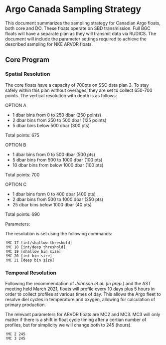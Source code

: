 # Argo Canada Sampling Strategy

This document summarizes the sampling strategy for Canadian Argo floats, both
core and DO. These floats operate on SBD transmission. Full BGC floats will
have a separate plan as they will transmit data via RUDICS. The document will
include the parameter settings required to achieve the described sampling for
NKE ARVOR floats.

## Core Program

### Spatial Resolution

The core floats have a capacity of  700pts on SSC data plan 3. To stay
safely within this plan without overages, they are set to collect 650-700
points. The vertical resolution with depth is as follows:

OPTION A

- 1 dbar bins from 0 to 250 dbar (250 points)
- 2 dbar bins from 250 to 500 dbar (125 points)
- 5 dbar bins below 500 dbar (300 pts)

Total points: 675

OPTION B

- 1 dbar bins from 0 to 500 dbar (500 pts)
- 5 dbar bins from 500 to 1000 dbar (100 pts)
- 10 dbar bins from below 1000 dbar (100 pts)

Total points: 700

OPTION C

- 1 dbar bins form 0 to 400 dbar (400 pts)
- 2 dbar bins from 500 to 1000 dbar (250 pts)
- 25 dbar bins below 1000 dbar (40 pts)

Total points: 690

Parameters:

The resolution is set using the following commands: 

```text
!MC 17 [int/shallow threshold]
!MC 18 [int/deep threshold]
!MC 19 [shallow bin size]
!MC 20 [int bin size]
!MC 21 [deep bin size] 
```

### Temporal Resolution

Following the recommendation of *Johnson et al. (in prep.)* and the AST meeting
held March 2021, floats will profile every 10 days plus 5 hours in order to
collect profiles at various times of day. This allows the Argo fleet to resolve
diel cycles in temperature and oxygen, allowing for calculation of primary
production.

The relevant parameters for ARVOR floats are MC2 and MC3. MC3 will only matter
if there is a shift in float cycle timing after a certian number of profiles,
but for simplicity we will change both to 245 (hours). 

```text
!MC 2 245
!MC 3 245
```

